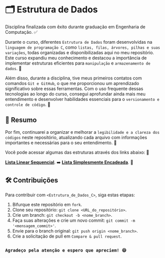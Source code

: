 # 🗂️ Estrutura de Dados

Disciplina finalizada com êxito durante graduação em Engenharia de Computação. ✅

Durante o curso, diferentes `Estrutura de Dados` foram desenvolvidas na `linguagem de programação C`, como `listas, filas, árvores, pilhas e suas variações`, todas organizadas e disponibilizadas aqui no meu repositório. Este curso expandiu meu conhecimento e destacou a importância de implementar estruturas eficientes para `manipulação` e `armazenamento de dados`. 🧩

Além disso, durante a disciplina, tive meus primeiros contatos com comandos `Git e GitHub`, o que me proporcionou um aprendizado significativo sobre essas ferramentas. Com o uso frequente dessas tecnologias ao longo do curso, consegui aprofundar ainda mais meu entendimento e desenvolver habilidades essenciais para o `versionamento e controle de código`. 🔄

## 📑 Resumo

Por fim, continuarei a organizar e melhorar a `legibilidade e a clareza dos códigos` neste repositório, atualizando cada arquivo com informações importantes e necessárias para o seu entendimento. 📝

Você pode acessar algumas das estruturas através dos links abaixo: 🔗

**[Lista Linear Sequencial](https://github.com/David-Mdrs/Estrutura_de_Dados_C/tree/main/Lista_Linear_Sequencial)**. ➡️
**[Lista Simplesmente Encadeada](https://github.com/David-Mdrs/Estrutura_de_Dados_C/tree/main/Lista_Simplesmente_Encadeada)**. 🔗

## 🛠️ Contribuições

Para contribuir com `<Estrutura_de_Dados_C>`, siga estas etapas:

1. Bifurque este repositório em `fork`.
2. Clone seu repositório: `git clone <URL_do_repositório>`.
3. Crie um branch: `git checkout -b <nome_branch>`.
4. Faça suas alterações e crie um novo commit: `git commit -m '<mensagem_commit>'`.
5. Envie para o branch original: `git push origin <nome_branch>`.
6. Crie a solicitação de pull em `Compare & pull request`.

##
### `Agradeço pela atenção e espero que apreciem! 😄`